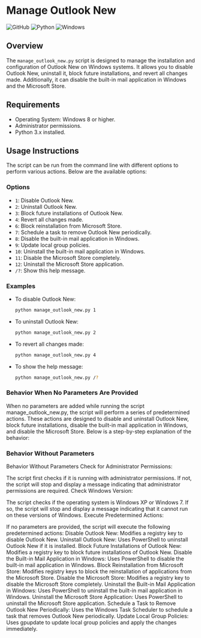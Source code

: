 # Manage Outlook New

![GitHub](https://img.shields.io/badge/GitHub-100000?style=for-the-badge&logo=github&logoColor=white)
![Python](https://img.shields.io/badge/Python-3776AB?style=for-the-badge&logo=python&logoColor=white)
![Windows](https://img.shields.io/badge/Windows-0078D6?style=for-the-badge&logo=windows&logoColor=white)

## Overview
The `manage_outlook_new.py` script is designed to manage the installation and configuration of Outlook New on Windows systems. It allows you to disable Outlook New, uninstall it, block future installations, and revert all changes made. Additionally, it can disable the built-in mail application in Windows and the Microsoft Store.

## Requirements
- Operating System: Windows 8 or higher.
- Administrator permissions.
- Python 3.x installed.

## Usage Instructions
The script can be run from the command line with different options to perform various actions. Below are the available options:

### Options
- `1`: Disable Outlook New.
- `2`: Uninstall Outlook New.
- `3`: Block future installations of Outlook New.
- `4`: Revert all changes made.
- `6`: Block reinstallation from Microsoft Store.
- `7`: Schedule a task to remove Outlook New periodically.
- `8`: Disable the built-in mail application in Windows.
- `9`: Update local group policies.
- `10`: Uninstall the built-in mail application in Windows.
- `11`: Disable the Microsoft Store completely.
- `12`: Uninstall the Microsoft Store application.
- `/?`: Show this help message.

### Examples
- To disable Outlook New:
  ```sh
  python manage_outlook_new.py 1
- To uninstall Outlook New:
  ```sh
  python manage_outlook_new.py 2
- To revert all changes made:
  ```sh
  python manage_outlook_new.py 4
- To show the help message:
  ```sh
  python manage_outlook_new.py /?
### Behavior When No Parameters Are Provided

When no parameters are added while running the script manage_outlook_new.py, the script will perform a series of predetermined actions. These actions are designed to disable and uninstall Outlook New, block future installations, disable the built-in mail application in Windows, and disable the Microsoft Store. Below is a step-by-step explanation of the behavior:
### Behavior Without Parameters
Behavior Without Parameters
Check for Administrator Permissions:

The script first checks if it is running with administrator permissions. If not, the script will stop and display a message indicating that administrator permissions are required.
Check Windows Version:

The script checks if the operating system is Windows XP or Windows 7. If so, the script will stop and display a message indicating that it cannot run on these versions of Windows.
Execute Predetermined Actions:

If no parameters are provided, the script will execute the following predetermined actions:
Disable Outlook New: Modifies a registry key to disable Outlook New.
Uninstall Outlook New: Uses PowerShell to uninstall Outlook New if it is installed.
Block Future Installations of Outlook New: Modifies a registry key to block future installations of Outlook New.
Disable the Built-in Mail Application in Windows: Uses PowerShell to disable the built-in mail application in Windows.
Block Reinstallation from Microsoft Store: Modifies registry keys to block the reinstallation of applications from the Microsoft Store.
Disable the Microsoft Store: Modifies a registry key to disable the Microsoft Store completely.
Uninstall the Built-in Mail Application in Windows: Uses PowerShell to uninstall the built-in mail application in Windows.
Uninstall the Microsoft Store Application: Uses PowerShell to uninstall the Microsoft Store application.
Schedule a Task to Remove Outlook New Periodically: Uses the Windows Task Scheduler to schedule a task that removes Outlook New periodically.
Update Local Group Policies: Uses gpupdate to update local group policies and apply the changes immediately.

